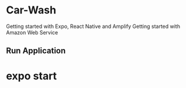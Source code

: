# Car-Wash
Getting started with Expo, React Native and Amplify
Getting started with Amazon Web Service

## Run Application
# expo start
